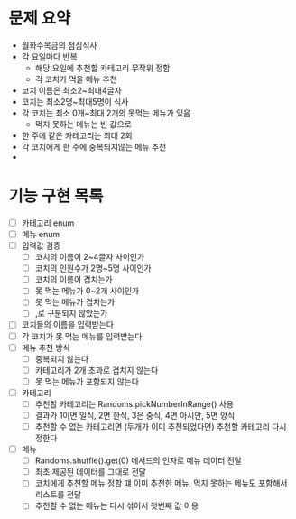 # 문제 요약
- 월화수목금의 점심식사
- 각 요일마다 반복
  - 해당 요일에 추천할 카테고리 무작위 정함
  - 각 코치가 먹을 메뉴 추천
- 코치 이름은 최소2~최대4글자
- 코치는 최소2명~최대5명이 식사
- 각 코치는 최소 0개~최대 2개의 못먹는 메뉴가 있음
  - 먹지 못하는 메뉴는 빈 값으로
- 한 주에 같은 카테고리는 최대 2회
- 각 코치에게 한 주에 중복되지않는 메뉴 추천
- 
# 기능 구현 목록
- [ ] 카테고리 enum
- [ ] 메뉴 enum
- [ ] 입력값 검증
  - [ ] 코치의 이름이 2~4글자 사이인가
  - [ ] 코치의 인원수가 2명~5명 사이인가
  - [ ] 코치의 이름이 겹치는가
  - [ ] 못 먹는 메뉴가 0~2개 사이인가
  - [ ] 못 먹는 메뉴가 겹치는가
  - [ ] ,로 구분되지 않았는가
- [ ] 코치들의 이름을 입력받는다
- [ ] 각 코치가 못 먹는 메뉴를 입력받는다
- [ ] 메뉴 추천 방식
  - [ ] 중복되지 않는다
  - [ ] 카테고리가 2개 초과로 겹치지 않는다
  - [ ] 못 먹는 메뉴가 포함되지 않는다
- [ ] 카테고리 
  - [ ] 추천할 카테고리는 Randoms.pickNumberInRange() 사용
  - [ ] 결과가 1이면 일식, 2면 한식, 3은 중식, 4면 아시안, 5면 양식
  - [ ] 추천할 수 없는 카테고리면 (두개가 이미 추천되었다면) 추천할 카테고리 다시 정한다
- [ ] 메뉴
  - [ ] Randoms.shuffle().get(0) 메서드의 인자로 메뉴 데이터 전달
  - [ ] 최초 제공된 데이터를 그대로 전달
  - [ ] 코치에게 추천할 메뉴 정할 떄 이미 추천한 메뉴, 먹지 못하는 메뉴도 포함해서 리스트를 전달
  - [ ] 추천할 수 없는 메뉴는 다시 섞어서 첫번째 값 이용